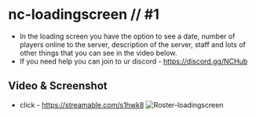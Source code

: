 # nc-loadingscreen // #1

- In the loading screen you have the option to see a date, number of players online to the server, description of the server, staff and lots of other things that you can see in the video below.
- If you need help you can join to ur discord - https://discord.gg/NCHub

## Video & Screenshot

- click - https://streamable.com/s1hwk8
![Roster-loadingscreen](https://i.ibb.co/h9L9TNS/Screenshot-1.png)
